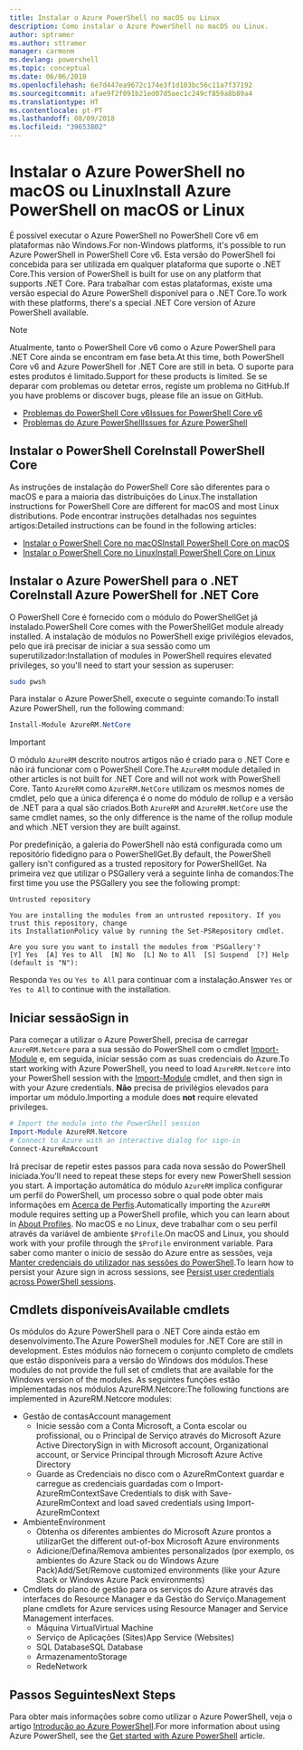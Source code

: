 ```yaml
---
title: Instalar o Azure PowerShell no macOS ou Linux
description: Como instalar o Azure PowerShell no macOS ou Linux.
author: sptramer
ms.author: sttramer
manager: carmonm
ms.devlang: powershell
ms.topic: conceptual
ms.date: 06/06/2018
ms.openlocfilehash: 6e7d447ea9672c174e3f1d103bc56c11a7f37192
ms.sourcegitcommit: afae9f2f091b21ed07d5aec1c249cf859a8b89a4
ms.translationtype: HT
ms.contentlocale: pt-PT
ms.lasthandoff: 08/09/2018
ms.locfileid: "39653802"
---
```

# <a name="install-azure-powershell-on-macos-or-linux"></a><span data-ttu-id="6bd83-103">Instalar o Azure PowerShell no macOS ou Linux</span><span class="sxs-lookup"><span data-stu-id="6bd83-103">Install Azure PowerShell on macOS or Linux</span></span>

<span data-ttu-id="6bd83-104">É possível executar o Azure PowerShell no PowerShell Core v6 em plataformas não Windows.</span><span class="sxs-lookup"><span data-stu-id="6bd83-104">For non-Windows platforms, it's possible to run Azure PowerShell in PowerShell Core v6.</span></span> <span data-ttu-id="6bd83-105">Esta versão do PowerShell foi concebida para ser utilizada em qualquer plataforma que suporte o .NET Core.</span><span class="sxs-lookup"><span data-stu-id="6bd83-105">This version of PowerShell is built for use on any platform that supports .NET Core.</span></span> <span data-ttu-id="6bd83-106">Para trabalhar com estas plataformas, existe uma versão especial do Azure PowerShell disponível para o .NET Core.</span><span class="sxs-lookup"><span data-stu-id="6bd83-106">To work with these platforms, there's a special .NET Core version of Azure PowerShell available.</span></span>

> [!NOTE]
> <span data-ttu-id="6bd83-107">Atualmente, tanto o PowerShell Core v6 como o Azure PowerShell para .NET Core ainda se encontram em fase beta.</span><span class="sxs-lookup"><span data-stu-id="6bd83-107">At this time, both PowerShell Core v6 and Azure PowerShell for .NET Core are still in beta.</span></span>
> <span data-ttu-id="6bd83-108">O suporte para estes produtos é limitado.</span><span class="sxs-lookup"><span data-stu-id="6bd83-108">Support for these products is limited.</span></span> <span data-ttu-id="6bd83-109">Se se deparar com problemas ou detetar erros, registe um problema no GitHub.</span><span class="sxs-lookup"><span data-stu-id="6bd83-109">If you have problems or discover bugs, please file an issue on GitHub.</span></span>
>
> * [<span data-ttu-id="6bd83-110">Problemas do PowerShell Core v6</span><span class="sxs-lookup"><span data-stu-id="6bd83-110">Issues for PowerShell Core v6</span></span>](https://github.com/PowerShell/PowerShell/issues)
> * [<span data-ttu-id="6bd83-111">Problemas do Azure PowerShell</span><span class="sxs-lookup"><span data-stu-id="6bd83-111">Issues for Azure PowerShell</span></span>](https://github.com/azure/azure-docs-powershell/issues)

## <a name="install-powershell-core"></a><span data-ttu-id="6bd83-112">Instalar o PowerShell Core</span><span class="sxs-lookup"><span data-stu-id="6bd83-112">Install PowerShell Core</span></span>

<span data-ttu-id="6bd83-113">As instruções de instalação do PowerShell Core são diferentes para o macOS e para a maioria das distribuições do Linux.</span><span class="sxs-lookup"><span data-stu-id="6bd83-113">The installation instructions for PowerShell Core are different for macOS and most Linux distributions.</span></span>
<span data-ttu-id="6bd83-114">Pode encontrar instruções detalhadas nos seguintes artigos:</span><span class="sxs-lookup"><span data-stu-id="6bd83-114">Detailed instructions can be found in the following articles:</span></span>

* [<span data-ttu-id="6bd83-115">Instalar o PowerShell Core no macOS</span><span class="sxs-lookup"><span data-stu-id="6bd83-115">Install PowerShell Core on macOS</span></span>](/powershell/scripting/setup/installing-powershell-core-on-macos)
* [<span data-ttu-id="6bd83-116">Instalar o PowerShell Core no Linux</span><span class="sxs-lookup"><span data-stu-id="6bd83-116">Install PowerShell Core on Linux</span></span>](/powershell/scripting/setup/installing-powershell-core-on-linux)

## <a name="install-azure-powershell-for-net-core"></a><span data-ttu-id="6bd83-117">Instalar o Azure PowerShell para o .NET Core</span><span class="sxs-lookup"><span data-stu-id="6bd83-117">Install Azure PowerShell for .NET Core</span></span>

<span data-ttu-id="6bd83-118">O PowerShell Core é fornecido com o módulo do PowerShellGet já instalado.</span><span class="sxs-lookup"><span data-stu-id="6bd83-118">PowerShell Core comes with the PowerShellGet module already installed.</span></span> <span data-ttu-id="6bd83-119">A instalação de módulos no PowerShell exige privilégios elevados, pelo que irá precisar de iniciar a sua sessão como um superutilizador:</span><span class="sxs-lookup"><span data-stu-id="6bd83-119">Installation of modules in PowerShell requires elevated privileges, so you'll need to start your session as superuser:</span></span>

```bash
sudo pwsh
```

<span data-ttu-id="6bd83-120">Para instalar o Azure PowerShell, execute o seguinte comando:</span><span class="sxs-lookup"><span data-stu-id="6bd83-120">To install Azure PowerShell, run the following command:</span></span>

```powershell
Install-Module AzureRM.NetCore
```

> [!IMPORTANT]
> <span data-ttu-id="6bd83-121">O módulo `AzureRM` descrito noutros artigos não é criado para o .NET Core e não irá funcionar com o PowerShell Core.</span><span class="sxs-lookup"><span data-stu-id="6bd83-121">The `AzureRM` module detailed in other articles is not built for .NET Core and will not work with PowerShell Core.</span></span> <span data-ttu-id="6bd83-122">Tanto `AzureRM` como `AzureRM.NetCore` utilizam os mesmos nomes de cmdlet, pelo que a única diferença é o nome do módulo de rollup e a versão de .NET para a qual são criados.</span><span class="sxs-lookup"><span data-stu-id="6bd83-122">Both `AzureRM` and `AzureRM.NetCore` use the same cmdlet names, so the only difference is the name of the rollup module and which .NET version they are built against.</span></span>

<span data-ttu-id="6bd83-123">Por predefinição, a galeria do PowerShell não está configurada como um repositório fidedigno para o PowerShellGet.</span><span class="sxs-lookup"><span data-stu-id="6bd83-123">By default, the PowerShell gallery isn't configured as a trusted repository for PowerShellGet.</span></span> <span data-ttu-id="6bd83-124">Na primeira vez que utilizar o PSGallery verá a seguinte linha de comandos:</span><span class="sxs-lookup"><span data-stu-id="6bd83-124">The first time you use the PSGallery you see the following prompt:</span></span>

```output
Untrusted repository

You are installing the modules from an untrusted repository. If you trust this repository, change
its InstallationPolicy value by running the Set-PSRepository cmdlet.

Are you sure you want to install the modules from 'PSGallery'?
[Y] Yes  [A] Yes to All  [N] No  [L] No to All  [S] Suspend  [?] Help (default is "N"):
```

<span data-ttu-id="6bd83-125">Responda `Yes` ou `Yes to All` para continuar com a instalação.</span><span class="sxs-lookup"><span data-stu-id="6bd83-125">Answer `Yes` or `Yes to All` to continue with the installation.</span></span>

## <a name="sign-in"></a><span data-ttu-id="6bd83-126">Iniciar sessão</span><span class="sxs-lookup"><span data-stu-id="6bd83-126">Sign in</span></span>

<span data-ttu-id="6bd83-127">Para começar a utilizar o Azure PowerShell, precisa de carregar `AzureRM.Netcore` para a sua sessão do PowerShell com o cmdlet [Import-Module](/powershell/module/Microsoft.PowerShell.Core/Import-Module) e, em seguida, iniciar sessão com as suas credenciais do Azure.</span><span class="sxs-lookup"><span data-stu-id="6bd83-127">To start working with Azure PowerShell, you need to load `AzureRM.Netcore` into your PowerShell session with the [Import-Module](/powershell/module/Microsoft.PowerShell.Core/Import-Module) cmdlet, and then sign in with your Azure credentials.</span></span> <span data-ttu-id="6bd83-128">__Não__ precisa de privilégios elevados para importar um módulo.</span><span class="sxs-lookup"><span data-stu-id="6bd83-128">Importing a module does __not__ require elevated privileges.</span></span>

```powershell
# Import the module into the PowerShell session
Import-Module AzureRM.Netcore
# Connect to Azure with an interactive dialog for sign-in
Connect-AzureRmAccount
```

<span data-ttu-id="6bd83-129">Irá precisar de repetir estes passos para cada nova sessão do PowerShell iniciada.</span><span class="sxs-lookup"><span data-stu-id="6bd83-129">You'll need to repeat these steps for every new PowerShell session you start.</span></span> <span data-ttu-id="6bd83-130">A importação automática do módulo `AzureRM` implica configurar um perfil do PowerShell, um processo sobre o qual pode obter mais informações em [Acerca de Perfis](/powershell/module/microsoft.powershell.core/about/about_profiles).</span><span class="sxs-lookup"><span data-stu-id="6bd83-130">Automatically importing the `AzureRM` module requires setting up a PowerShell profile, which you can learn about in [About Profiles](/powershell/module/microsoft.powershell.core/about/about_profiles).</span></span>
<span data-ttu-id="6bd83-131">No macOS e no Linux, deve trabalhar com o seu perfil através da variável de ambiente `$Profile`.</span><span class="sxs-lookup"><span data-stu-id="6bd83-131">On macOS and Linux, you should work with your profile through the `$Profile` environment variable.</span></span> <span data-ttu-id="6bd83-132">Para saber como manter o início de sessão do Azure entre as sessões, veja [Manter credenciais do utilizador nas sessões do PowerShell](context-persistence.md).</span><span class="sxs-lookup"><span data-stu-id="6bd83-132">To learn how to persist your Azure sign in across sessions, see [Persist user credentials across PowerShell sessions](context-persistence.md).</span></span>

## <a name="available-cmdlets"></a><span data-ttu-id="6bd83-133">Cmdlets disponíveis</span><span class="sxs-lookup"><span data-stu-id="6bd83-133">Available cmdlets</span></span>

<span data-ttu-id="6bd83-134">Os módulos do Azure PowerShell para o .NET Core ainda estão em desenvolvimento.</span><span class="sxs-lookup"><span data-stu-id="6bd83-134">The Azure PowerShell modules for .NET Core are still in development.</span></span> <span data-ttu-id="6bd83-135">Estes módulos não fornecem o conjunto completo de cmdlets que estão disponíveis para a versão do Windows dos módulos.</span><span class="sxs-lookup"><span data-stu-id="6bd83-135">These modules do not provide the full set of cmdlets that are available for the Windows version of the modules.</span></span> <span data-ttu-id="6bd83-136">As seguintes funções estão implementadas nos módulos AzureRM.Netcore:</span><span class="sxs-lookup"><span data-stu-id="6bd83-136">The following functions are implemented in AzureRM.Netcore modules:</span></span>

* <span data-ttu-id="6bd83-137">Gestão de contas</span><span class="sxs-lookup"><span data-stu-id="6bd83-137">Account management</span></span>
  * <span data-ttu-id="6bd83-138">Inicie sessão com a Conta Microsoft, a Conta escolar ou profissional, ou o Principal de Serviço através do Microsoft Azure Active Directory</span><span class="sxs-lookup"><span data-stu-id="6bd83-138">Sign in with Microsoft account, Organizational account, or Service Principal through Microsoft Azure Active Directory</span></span>
  * <span data-ttu-id="6bd83-139">Guarde as Credenciais no disco com o AzureRmContext guardar e carregue as credenciais guardadas com o Import-AzureRmContext</span><span class="sxs-lookup"><span data-stu-id="6bd83-139">Save Credentials to disk with Save-AzureRmContext and load saved credentials using Import-AzureRmContext</span></span>
* <span data-ttu-id="6bd83-140">Ambiente</span><span class="sxs-lookup"><span data-stu-id="6bd83-140">Environment</span></span>
  * <span data-ttu-id="6bd83-141">Obtenha os diferentes ambientes do Microsoft Azure prontos a utilizar</span><span class="sxs-lookup"><span data-stu-id="6bd83-141">Get the different out-of-box Microsoft Azure environments</span></span>
  * <span data-ttu-id="6bd83-142">Adicione/Defina/Remova ambientes personalizados (por exemplo, os ambientes do Azure Stack ou do Windows Azure Pack)</span><span class="sxs-lookup"><span data-stu-id="6bd83-142">Add/Set/Remove customized environments (like your Azure Stack or Windows Azure Pack environments)</span></span>
* <span data-ttu-id="6bd83-143">Cmdlets do plano de gestão para os serviços do Azure através das interfaces do Resource Manager e da Gestão do Serviço.</span><span class="sxs-lookup"><span data-stu-id="6bd83-143">Management plane cmdlets for Azure services using Resource Manager and Service Management interfaces.</span></span>
  * <span data-ttu-id="6bd83-144">Máquina Virtual</span><span class="sxs-lookup"><span data-stu-id="6bd83-144">Virtual Machine</span></span>
  * <span data-ttu-id="6bd83-145">Serviço de Aplicações (Sites)</span><span class="sxs-lookup"><span data-stu-id="6bd83-145">App Service (Websites)</span></span>
  * <span data-ttu-id="6bd83-146">SQL Database</span><span class="sxs-lookup"><span data-stu-id="6bd83-146">SQL Database</span></span>
  * <span data-ttu-id="6bd83-147">Armazenamento</span><span class="sxs-lookup"><span data-stu-id="6bd83-147">Storage</span></span>
  * <span data-ttu-id="6bd83-148">Rede</span><span class="sxs-lookup"><span data-stu-id="6bd83-148">Network</span></span>

## <a name="next-steps"></a><span data-ttu-id="6bd83-149">Passos Seguintes</span><span class="sxs-lookup"><span data-stu-id="6bd83-149">Next Steps</span></span>

<span data-ttu-id="6bd83-150">Para obter mais informações sobre como utilizar o Azure PowerShell, veja o artigo [Introdução ao Azure PowerShell](get-started-azureps.md).</span><span class="sxs-lookup"><span data-stu-id="6bd83-150">For more information about using Azure PowerShell, see the [Get started with Azure PowerShell](get-started-azureps.md) article.</span></span>

